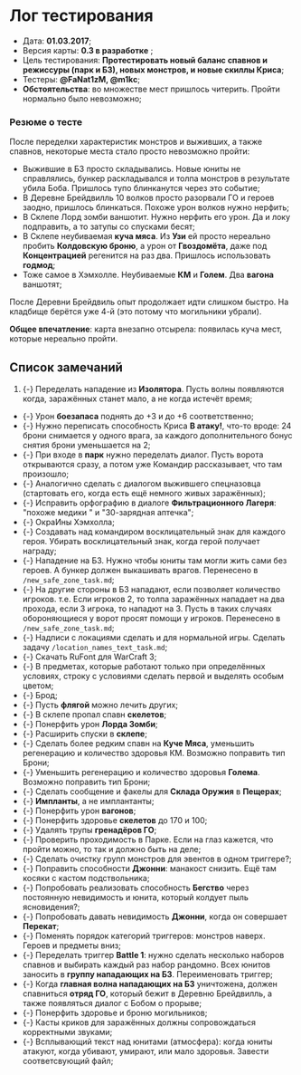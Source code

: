 # Лог тестирования

* Дата: **01.03.2017**;
* Версия карты: **0.3 в разработке** ;
* Цель тестирования: **Протестировать новый баланс спавнов и режиссуры (парк и БЗ), новых монстров, и новые скиллы Криса**;
* Тестеры: **@FaNat1zM, @m1kc**;
* **Обстоятельства**: во множестве мест пришлось читерить. Пройти нормально было невозможно;

### Резюме о тесте

После переделки характеристик монстров и выживших, а также спавнов, некоторые места стало просто невозможно пройти:

   * Выжившие в БЗ просто складывались. Новые юниты не справлялись, бункер раскладывался и толпа монстров в результате убила Боба. Пришлось тупо блинканутся через это событие;
   * В Деревне Брейдвилль 10 волков просто разорвали ГО и героев заодно, пришлось блинкаться. Похоже урон волков нужно нерфить;
   * В Склепе Лорд зомби ваншотит. Нужно нерфить его урон. Да и локу подправить, а то затупы со спусками бесят;
   * В Склепе неубиваемая **куча мяса**. Из **Узи** ей просто нереально пробить **Колдовскую броню**, а урон от **Гвоздомёта**, даже под **Концентрацией** регенится на раз два. Пришлось использовать **годмод**;
   * Тоже самое в Хэмхолле. Неубиваемые **КМ** и **Голем**. Два **вагона** ваншотят;

После Деревни Брейдвиль опыт продолжает идти слишком быстро. На кладбище берётся уже 4-й (это потому что могильники убрали).

**Общее впечатление**: карта внезапно отсырела: появилась куча мест, которые нереально пройти.

## Список замечаний

1. {-} Переделать нападение из **Изолятора**. Пусть волны появляются когда, заражённых станет мало, а не когда истечёт время;
* {-} Урон **боезапаса** поднять до +3 и до +6 соответственно;
* {-} Нужно переписать способность Криса **В атаку!**, что-то вроде: 24 брони снимается у одного врага, за каждого дополнительного бонус снятия брони уменьшается на 2;
* {-} При входе в **парк** нужно переделать диалог. Пусть ворота открываются сразу, а потом уже Командир рассказывает, что там произошло;
* {-} Аналогично сделать с диалогом выжившего спецназовца (стартовать его, когда есть ещё немного живых заражённых);
* {-} Исправить орфографию в диалоге **Фильтрационного Лагеря**: "похоже медики " и "30-зарядная аптечка";
* {-} ОкраИны Хэмхолла;
* {-} Создавать над командиром восклицательный знак для каждого героя. Убирать восклицательный знак, когда герой получает награду;
* {-} Нападение на БЗ. Нужно чтобы юниты там могли жить сами без героев. А бункер должен выкашивать врагов. Перенесено в `/new_safe_zone_task.md`;
* {-} На другие стороны в БЗ нападают, если позволяет количество игроков. т.е. Если игроков 2, то толпа заражённых нападает на два прохода, если 3 игрока, то нападют на 3. Пусть в таких случаях обороняющиеся у ворот просят помощи у игроков. Перенесено в `/new_safe_zone_task.md`;
* {-} Надписи с локациями сделать и для нормальной игры. Сделать задачу `/location_names_text_task.md`;
* {-} Скачать RuFont для WarCraft 3;
* {-} В предметах, которые работают только при определённых условиях, строку с условиями сделать первой и выделять особым цветом;
* {-} Брод;
* {-} Пусть **флягой** можно лечить других;
* {-} В склепе пропал спавн **скелетов**;
* {-} Понерфить урон **Лорда Зомби**;
* {-} Расширить спуски в **склепе**;
* {-} Сделать более редким спавн на **Куче Мяса**, уменьшить регенерацию и количество здоровья КМ. Возможно поправить тип Брони;
* {-} Уменьшить регенерацию и количество здоровья **Голема**. Возможно поправить тип Брони;
* {-} Сделать сообщение и факелы для **Склада Оружия** в **Пещерах**;
* {-} **Импланты**, а не имплантанты;
* {-} Понерфить урон **вагонов**;
* {-} Понерфить здоровье **скелетов** до 170 и 100;
* {-} Удалять трупы **гренадёров ГО**;
* {-} Проверить проходимость в Парке. Если на глаз кажется, что пройти можно, то так и должно быть на деле;
* {-} Сделать очистку групп монстров для эвентов в одном триггере?;
* {-} Поправить способности **Джонни**: манакост снизить. Ещё там косяки с кастом подствольника;
* {-} Попробовать реализовать способность **Бегство** через постоянную невидимость и юнита, который колдует пыль ясновидения?;
* {-} Попробовать давать невидимость **Джонни**, когда он совершает **Перекат**;
* {-} Поменять порядок категорий триггеров: монстров наверх. Героев и предметы вниз;
* {-} Переделать триггер **Battle 1**: нужно сделать несколько наборов спавнов и выбирать каждый раз набор рандомно. Всех юнитов заносить в **группу нападающих на БЗ**. Переименовать триггер;
* {-} Когда **главная волна нападающих на БЗ** уничтожена, должен спавниться **отряд ГО**, который бежит в Деревню Брейдвилль, а также появляться диалог с Бобом о прорыве;
* {-} Понерфить здоровье и броню могильников;
* {-} Касты криков для заражённых должны сопровождаться корректными звуками;
* {-} Всплывающий текст над юнитами (атмосфера): когда юниты атакуют, когда убивают, умирают, или мало здоровья. Завести соответсвующий файл;
